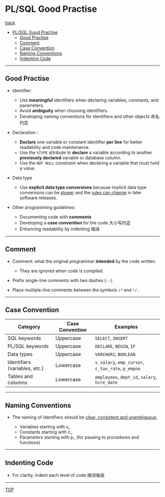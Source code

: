 # PL/SQL Good Practise

[back](./index.md)

- [PL/SQL Good Practise](#plsql-good-practise)
  - [Good Practise](#good-practise)
  - [Comment](#comment)
  - [Case Convention](#case-convention)
  - [Naming Conventions](#naming-conventions)
  - [Indenting Code](#indenting-code)

---

## Good Practise

- Identifier:

  - Use **meaningful** identifiers when declaring variables, constants, and parameters.
  - Avoid **ambiguity** when choosing identifiers.
  - Developing naming conventions for identifiers and other objects 命名约定

- Declaration :

  - **Declare** one variable or constant identifier **per line** for better readability and code maintenance.
  - Use the `%TYPE` attribute to **declare** a variable according to another **previously declared** variable or database column.
  - Use the `NOT NULL` constraint when declaring a variable that must hold a value.

- Data type

  - Use **explicit data type conversions** because implicit data type conversions can be <u>slower</u> and the <u>rules can change</u> in later software releases.

- Other programming guidelines:
  - Documenting code with **comments**
  - Developing a **case convention** for the code 大小写约定
  - Enhancing readability by indenting 缩进

---

## Comment

- Comment: what the original programmer **intended** by the code written.

  - They are ignored when code is compiled.

- Prefix single-line comments with two dashes (`--`).
- Place multiple-line comments between the symbols `/*` and `*/` .

---

## Case Convention

| Category                      | Case Convention | Examples                                          |
| ----------------------------- | --------------- | ------------------------------------------------- |
| SQL keywords                  | Uppercase       | `SELECT`, `INSERT`                                |
| PL/SQL keywords               | Uppercase       | `DECLARE`, `BEGIN`, `IF`                          |
| Data types                    | Uppercase       | `VARCHAR2`, `BOOLEAN`                             |
| Identifiers (variables, etc.) | Lowercase       | `v_salary`, `emp_cursor`, `c_tax_rate`, `p_empno` |
| Tables and columns            | Lowercase       | `employees`, `dept_id`, `salary`, `hire_date`     |

---

## Naming Conventions

- The naming of identifiers should be <u>clear, consistent,and unambiguous</u>.

  - Variables starting with v\_
  - Constants starting with c\_
  - Parameters starting with p\_ (for passing to procedures and functions)

---

## Indenting Code

- For clarity, indent each level of code.缩进每层

---

[TOP](#plsql-good-practise)
